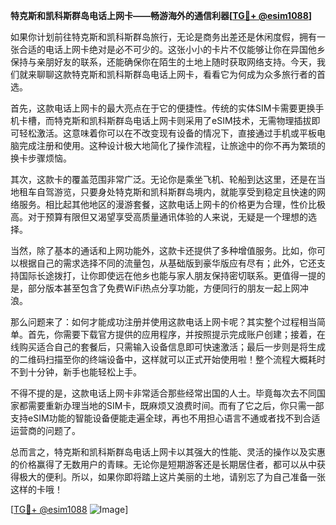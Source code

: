 **特克斯和凯科斯群岛电话上网卡——畅游海外的通信利器[[TG💪+ @esim1088](https://t.me/s/esim1088)]**

如果你计划前往特克斯和凯科斯群岛旅行，无论是商务出差还是休闲度假，拥有一张合适的电话上网卡绝对是必不可少的。这张小小的卡片不仅能够让你在异国他乡保持与亲朋好友的联系，还能确保你在陌生的土地上随时获取网络支持。今天，我们就来聊聊这款特克斯和凯科斯群岛电话上网卡，看看它为何成为众多旅行者的首选。

首先，这款电话上网卡的最大亮点在于它的便捷性。传统的实体SIM卡需要更换手机卡槽，而特克斯和凯科斯群岛电话上网卡则采用了eSIM技术，无需物理插拔即可轻松激活。这意味着你可以在不改变现有设备的情况下，直接通过手机或平板电脑完成注册和使用。这种设计极大地简化了操作流程，让旅途中的你不再为繁琐的换卡步骤烦恼。

其次，这款卡的覆盖范围非常广泛。无论你是乘坐飞机、轮船到达这里，还是在当地租车自驾游览，只要身处特克斯和凯科斯群岛境内，就能享受到稳定且快速的网络服务。相比起其他地区的漫游套餐，这款电话上网卡的价格更为合理，性价比极高。对于预算有限但又渴望享受高质量通讯体验的人来说，无疑是一个理想的选择。

当然，除了基本的通话和上网功能外，这款卡还提供了多种增值服务。比如，你可以根据自己的需求选择不同的流量包，从基础版到豪华版应有尽有；此外，它还支持国际长途拨打，让你即使远在他乡也能与家人朋友保持密切联系。更值得一提的是，部分版本甚至包含了免费WiFi热点分享功能，方便同行的朋友一起上网冲浪。

那么问题来了：如何才能成功注册并使用这款电话上网卡呢？其实整个过程相当简单。首先，你需要下载官方提供的应用程序，并按照提示完成账户创建；接着，在线购买适合自己的套餐后，只需输入设备信息即可快速激活；最后一步则是将生成的二维码扫描至你的终端设备中，这样就可以正式开始使用啦！整个流程大概耗时不到十分钟，新手也能轻松上手。

不得不提的是，这款电话上网卡非常适合那些经常出国的人士。毕竟每次去不同国家都需要重新办理当地的SIM卡，既麻烦又浪费时间。而有了它之后，你只需一部支持eSIM功能的智能设备便能走遍全球，再也不用担心语言不通或者找不到合适运营商的问题了。

总而言之，特克斯和凯科斯群岛电话上网卡以其强大的性能、灵活的操作以及实惠的价格赢得了无数用户的青睐。无论你是短期游客还是长期居住者，都可以从中获得极大的便利。所以，如果你即将踏上这片美丽的土地，请别忘了为自己准备一张这样的卡哦！

[[TG💪+ @esim1088](https://t.me/s/esim1088) ![Image](https://i.postimg.cc/4NQfJmqS/Snipaste-2025-05-13-00-14-12.png)]